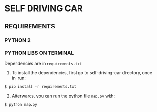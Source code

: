 # SELF DRIVING CAR

## REQUIREMENTS

### PYTHON 2
### PYTHON LIBS ON TERMINAL

Dependencies are in `requirements.txt`

1. To install the dependencies, first go to self-driving-car directory, once in, run:

```
$ pip install -r requirements.txt
```

2. Afterwards, you can run the python file `map.py` with:

```
$ python map.py
```
